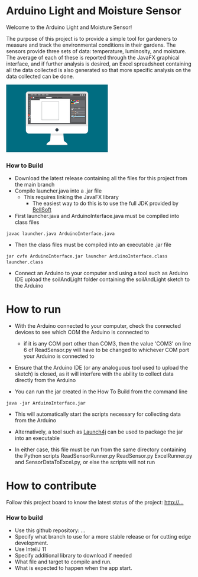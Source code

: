 # Arduino Light and Moisture Sensor
Welcome to the Arduino Light and Moisture Sensor! 

The purpose of this project is to provide a simple tool for gardeners to measure and track the environmental conditions in their gardens. The sensors provide three sets of data: temperature, luminosity, and moisture. The average of each of these is reported through the JavaFX graphical interface, and if further analysis is desired, an Excel spreadsheet containing all the data collected is also generated so that more specific analysis on the data collected can be done. 

![This is a screenshot.](images.png)
### How to Build   
- Download the latest release containing all the files for this project from the main branch
- Compile launcher.java into a .jar file
    + This requires linking the JavaFX library
        - The easiest way to do this is to use the full JDK provided by [BellSoft](https://bell-sw.com/pages/downloads/)
- First launcher.java and ArduinoInterface.java must be compiled into class files      
```
javac launcher.java ArduinoInterface.java  
```
- Then the class files must be compiled into an executable .jar file
```
jar cvfe ArduinoInterface.jar launcher ArduinoInterface.class launcher.class
```
- Connect an Arduino to your computer and using a tool such as Arduino IDE upload the soilAndLight folder containing the soilAndLight sketch to the Arduino

# How to run
- With the Arduino connected to your computer, check the connected devices to see which COM the Arduino is connected to
    + if it is any COM port other than COM3, then the value 'COM3' on line 6 of ReadSensor.py will have to be changed to whichever COM port your Arduino is connected to

- Ensure that the Arduino IDE (or any analoguous tool used to upload the sketch) is closed, as it will interfere with the ability to collect data directly from the Arduino

- You can run the jar created in the How To Build from the command line
```
java -jar ArduinoInterface.jar
```
- This will automatically start the scripts necessary for collecting data from the Arduino
- Alternatively, a tool such as [Launch4j](https://launch4j.sourceforge.net/) can be used to package the jar into an executable

- In either case, this file must be run from the same directory containing the Python scripts ReadSensorRunner.py ReadSensor.py ExcelRunner.py and SensorDataToExcel.py, or else the scripts will not run

# How to contribute
Follow this project board to know the latest status of the project: [http://...]([http://...])  

### How to build
- Use this github repository: ... 
- Specify what branch to use for a more stable release or for cutting edge development.  
- Use InteliJ 11
- Specify additional library to download if needed 
- What file and target to compile and run. 
- What is expected to happen when the app start. 
